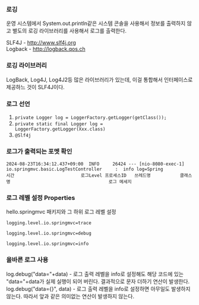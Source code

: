 ### 로깅
운영 시스템에서 System.out.println같은 시스템 콘솔을 사용해서 정보를 출력하지 않고 별도의 로깅 라이브러리를 사용해서 로그를 출력한다.</br>

SLF4J - http://www.slf4j.org</br>
Logback - http://logback.qos.ch</br>

### 로깅 라이브러리
LogBack, Log4J, Log4J2등 많은 라이브러리가 있는데, 이걸 통합해서 인터페이스로 제공하느 것이 SLF4J이다.


### 로그 선언
1. `private Logger log = LoggerFactory.getLogger(getClass());`
2. `private static final Logger log = LoggerFactory.getLogger(Xxx.class)`
3. `@Slf4j`

### 로그가 출력되는 포멧 확인
```
2024-08-23T16:34:12.437+09:00  INFO     26424 --- [nio-8080-exec-1] io.springmvc.basic.LogTestController     :  info log=Spring
시간                         로그Level 프로세스ID   쓰레드명           클래스명                                     로그 메세지
```

### 로그 레벨 설정 Properties
hello.springmvc 패키지와 그 하위 로그 레벨 설정
```
logging.level.io.springmvc=trace

logging.level.io.springmvc=debug

logging.level.io.springmvc=info
```

### 올바른 로그 사용
log.debug("data="+data)
    - 로그 출력 레벨을 info로 설정해도 해당 코드에 있는 "data="+data가 실제 실행이 되어 버린다. 결과적으로 문자 더하기 연산이 발생한다.
log.debug("data={}", data)
    - 로그 출력 레벨을 info로 설정하면 아무일도 발생하지 않는다. 따라서 앞과 같은 의미없는 연산이 발생하지 않는다.